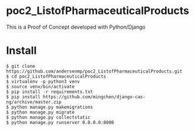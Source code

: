 # poc2_ListofPharmaceuticalProducts
This is a Proof of Concept developed with Python/Django

# Install
```
$ git clone https://github.com/andersenmp/poc2_ListofPharmaceuticalProducts.git
$ cd poc2_ListofPharmaceuticalProducts
$ virtualenv -p python3 venv
$ source venv/bin/activate
$ pip install -r requirements.txt 
$ pip install https://github.com/mingchen/django-cas-ng/archive/master.zip
$ python manage.py makemigrations
$ python manage.py migrate
$ python manage.py collectstatic
$ python manage.py runserver 0.0.0.0:8000
```